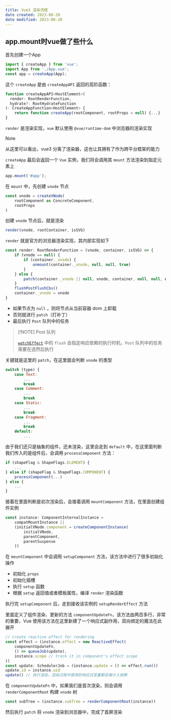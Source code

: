 ```yaml
---
title: Vue3 渲染流程
date created: 2023-08-20
date modified: 2023-08-20
---
```


## app.mount时vue做了些什么

首先创建一个App

```javascript
import { createApp } from 'vue';
import App from './App.vue';
const app = createApp(App);
```

这个 `createApp` 是由 `createAppAPI` 返回的高阶函数：

```javascript
function createAppAPI<HostElement>(
  render: RootRenderFunction,
  hydrate?: RootHydrateFunction
): CreateAppFunction<HostElement> {
	return function createApp(rootComponent, rootProps = null) {...}
}
```

`render` 是渲染实现，`vue` 默认使用 `@vue/runtime-dom` 中浏览器的渲染实现

> [!NOTE]
> 
> 从这里可以看出，vue3 分离了渲染器，这也让其拥有了作为跨平台框架的能力

`createApp` 最后会返回一个 `Vue` 实例，我们将会调用其 `mount` 方法渲染到指定元素上

```javascript
app.mount('#app');
```

在 `mount` 中，先创建 `vnode` 节点

```javascript
const vnode = createVNode(
	rootComponent as ConcreteComponent,
	rootProps
)
```

创建 `vnode` 节点后，就是渲染

```javascript
render(vnode, rootContainer, isSVG)
```

`render` 就是官方的浏览器渲染实现，其内部实现如下

```javascript
const render: RootRenderFunction = (vnode, container, isSVG) => {
	if (vnode == null) {
		if (container._vnode) {
			unmount(container._vnode, null, null, true)
		}
	} else {
		patch(container._vnode || null, vnode, container, null, null, null, isSVG)
	}
	flushPostFlushCbs()
	container._vnode = vnode
}
```

- 如果节点为 `null` ，则将节点从当前容器 dom 上卸载
- 否则就进行 `patch`（打补丁）
- 最后执行 `Post` 队列中的任务

> [!NOTE] Post 队列
> 
> [`watchEffect`](https://cn.vuejs.org/api/reactivity-core.html#watcheffect) 中的 `flush` 会指定响应依赖的执行时机，`Post` 队列中的任务需要在选然后执行

关键就是这里的 `patch`，在这里面会判断 `vnode` 的类型

```javascript
switch (type) {
	case Text:
		...
		break
	case Comment:
		...
		break
	case Static:
		...
		break
	case Fragment:
		...
		break
	default:
		...
```

由于我们还只是抽象的组件，还未渲染，这里会走到 `default` 中，在这里面判断我们传入的是组件后，会调用 `processComponent` 方法：

```javascript
if (shapeFlag & ShapeFlags.ELEMENT) {
	...
} else if (shapeFlag & ShapeFlags.COMPONENT) {
	processComponent(...)
} else {
	...
}
```

接着在里面判断是初次渲染后，会接着调用 `mountComponent` 方法，在里面创建组件实例

```javascript
const instance: ComponentInternalInstance =
	compatMountInstance ||
	(initialVNode.component = createComponentInstance(
		initialVNode,
		parentComponent,
		parentSuspense
	))
```

在 `mountComponent` 中会调用 `setupComponent` 方法，该方法中进行了很多初始化操作

- 初始化 `props`
- 初始化插槽
- 执行 `setup` 函数
- 根据 `setup` 返回值或者模板属性，编译 `render` 渲染函数

执行完 `setupComponent` 后，走到接收该实例的 `setupRenderEffect` 方法

里面定义了组件渲染、更新的方法 `componentUpdateFn`，该方法由两百多行，非常的重要，Vue 使用该方法在这里新建了一个响应式副作用，双向绑定的魔法在此展开

```javascript
// create reactive effect for rendering
const effect = (instance.effect = new ReactiveEffect(
	componentUpdateFn,
	() => queueJob(update),
	instance.scope // track it in component's effect scope
))
const update: SchedulerJob = (instance.update = () => effect.run())
update.id = instance.uid
update() // 执行渲染，渲染过程中使用的响应式变量都会被计入依赖
```

在 `componentUpdateFn` 中，如果我们是首次渲染，则会调用 `renderComponentRoot` 构建 `vnode` 树

```javascript
const subTree = (instance.subTree = renderComponentRoot(instance))
```

然后执行 `patch` 将 `vnode` 渲染到浏览器中，完成了首屏渲染